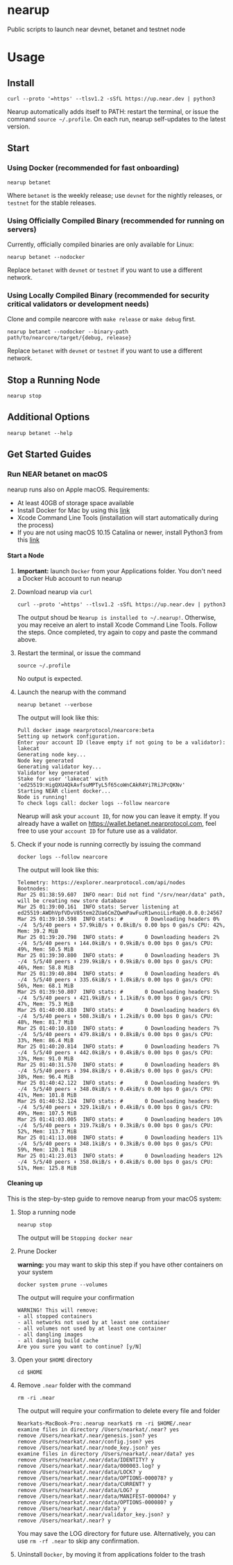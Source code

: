 # nearup

Public scripts to launch near devnet, betanet and testnet node

# Usage

## Install

```
curl --proto '=https' --tlsv1.2 -sSfL https://up.near.dev | python3
```

Nearup automatically adds itself to PATH: restart the terminal, or issue the command `source ~/.profile`.
On each run, nearup self-updates to the latest version.

## Start

### Using Docker (recommended for fast onboarding)

```
nearup betanet
```

Where `betanet` is the weekly release; use `devnet` for the nightly releases, or `testnet` for the stable releases.

### Using Officially Compiled Binary (recommended for running on servers)

Currently, officially compiled binaries are only available for Linux:

```
nearup betanet --nodocker
```

Replace `betanet` with `devnet` or `testnet` if you want to use a different network.

### Using Locally Compiled Binary (recommended for security critical validators or development needs)

Clone and compile nearcore with `make release` or `make debug` first.

```
nearup betanet --nodocker --binary-path path/to/nearcore/target/{debug, release}
```

Replace `betanet` with `devnet` or `testnet` if you want to use a different network.

## Stop a Running Node

```
nearup stop
```

## Additional Options

```
nearup betanet --help
```

## Get Started Guides

### Run NEAR betanet on macOS

nearup runs also on Apple macOS. Requirements:
* At least 40GB of storage space available
* Install Docker for Mac by using this [link](https://hub.docker.com/editions/community/docker-ce-desktop-mac/)
* Xcode Command Line Tools (installation will start automatically during the process)
* If you are not using macOS 10.15 Catalina or newer, install Python3 from this [link](https://www.python.org/downloads/)

#### Start a Node

1. **Important:** launch `Docker` from your Applications folder. You don't need a Docker Hub account to run nearup

2. Download nearup via `curl`

    ```
    curl --proto '=https' --tlsv1.2 -sSfL https://up.near.dev | python3
    ```

    The output shoud be `Nearup is installed to ~/.nearup!`. 
    Otherwise, you may receive an alert to install Xcode Command Line Tools. Follow the steps. Once completed, try again to copy and paste the command above.

3. Restart the terminal, or issue the command 

    ```
    source ~/.profile
    ```

    No output is expected.

4. Launch the nearup with the command

    ```
    nearup betanet --verbose
    ```

    The output will look like this:

    ```
    Pull docker image nearprotocol/nearcore:beta
    Setting up network configuration.
    Enter your account ID (leave empty if not going to be a validator): lakecat
    Generating node key...
    Node key generated
    Generating validator key...
    Validator key generated
    Stake for user 'lakecat' with 'ed25519:HigQXU4QkAvfsuMPTyL5f65coWnCAkR4Yi7RiJPcQKNv'
    Starting NEAR client docker...
    Node is running!
    To check logs call: docker logs --follow nearcore
    ```

    Nearup will ask your `account ID`, for now you can leave it empty. If you already have a wallet on https://wallet.betanet.nearprotocol.com, feel free to use your `account ID` for future use as a validator.

5. Check if your node is running correctly by issuing the command

    ```
    docker logs --follow nearcore
    ```

    The output will look like this:

    ```
    Telemetry: https://explorer.nearprotocol.com/api/nodes
    Bootnodes: 
    Mar 25 01:38:59.607  INFO near: Did not find "/srv/near/data" path, will be creating new store database
    Mar 25 01:39:00.161  INFO stats: Server listening at ed25519:AWDhVpfVDvV85tem2ZUa6CmZQwmPawFuzR1wnoiLirRa@0.0.0.0:24567
    Mar 25 01:39:10.598  INFO stats: #       0 Downloading headers 0% -/4  5/5/40 peers ⬇ 57.9kiB/s ⬆ 0.8kiB/s 0.00 bps 0 gas/s CPU: 42%, Mem: 39.2 MiB
    Mar 25 01:39:20.798  INFO stats: #       0 Downloading headers 2% -/4  5/5/40 peers ⬇ 144.0kiB/s ⬆ 0.9kiB/s 0.00 bps 0 gas/s CPU: 49%, Mem: 50.5 MiB
    Mar 25 01:39:30.800  INFO stats: #       0 Downloading headers 3% -/4  5/5/40 peers ⬇ 239.9kiB/s ⬆ 0.9kiB/s 0.00 bps 0 gas/s CPU: 46%, Mem: 58.8 MiB
    Mar 25 01:39:40.804  INFO stats: #       0 Downloading headers 4% -/4  5/5/40 peers ⬇ 335.6kiB/s ⬆ 1.0kiB/s 0.00 bps 0 gas/s CPU: 56%, Mem: 68.1 MiB
    Mar 25 01:39:50.807  INFO stats: #       0 Downloading headers 5% -/4  5/5/40 peers ⬇ 421.9kiB/s ⬆ 1.1kiB/s 0.00 bps 0 gas/s CPU: 47%, Mem: 75.3 MiB
    Mar 25 01:40:00.810  INFO stats: #       0 Downloading headers 6% -/4  5/5/40 peers ⬇ 508.3kiB/s ⬆ 1.2kiB/s 0.00 bps 0 gas/s CPU: 48%, Mem: 81.7 MiB
    Mar 25 01:40:10.810  INFO stats: #       0 Downloading headers 7% -/4  5/5/40 peers ⬇ 479.8kiB/s ⬆ 0.8kiB/s 0.00 bps 0 gas/s CPU: 33%, Mem: 86.4 MiB
    Mar 25 01:40:20.814  INFO stats: #       0 Downloading headers 7% -/4  5/5/40 peers ⬇ 442.0kiB/s ⬆ 0.4kiB/s 0.00 bps 0 gas/s CPU: 33%, Mem: 91.0 MiB
    Mar 25 01:40:31.570  INFO stats: #       0 Downloading headers 8% -/4  5/5/40 peers ⬇ 394.8kiB/s ⬆ 0.4kiB/s 0.00 bps 0 gas/s CPU: 38%, Mem: 96.4 MiB
    Mar 25 01:40:42.122  INFO stats: #       0 Downloading headers 9% -/4  5/5/40 peers ⬇ 348.0kiB/s ⬆ 0.4kiB/s 0.00 bps 0 gas/s CPU: 41%, Mem: 101.8 MiB
    Mar 25 01:40:52.124  INFO stats: #       0 Downloading headers 9% -/4  5/5/40 peers ⬇ 329.1kiB/s ⬆ 0.4kiB/s 0.00 bps 0 gas/s CPU: 49%, Mem: 107.5 MiB
    Mar 25 01:41:03.005  INFO stats: #       0 Downloading headers 10% -/4  5/5/40 peers ⬇ 319.7kiB/s ⬆ 0.3kiB/s 0.00 bps 0 gas/s CPU: 52%, Mem: 113.7 MiB
    Mar 25 01:41:13.008  INFO stats: #       0 Downloading headers 11% -/4  5/5/40 peers ⬇ 348.1kiB/s ⬆ 0.3kiB/s 0.00 bps 0 gas/s CPU: 59%, Mem: 120.1 MiB
    Mar 25 01:41:23.013  INFO stats: #       0 Downloading headers 12% -/4  5/5/40 peers ⬇ 358.0kiB/s ⬆ 0.4kiB/s 0.00 bps 0 gas/s CPU: 51%, Mem: 125.8 MiB
    ```

#### Cleaning up

This is the step-by-step guide to remove nearup from your macOS system:

1. Stop a running node

    ```
    nearup stop
    ```

    The output will be `Stopping docker near`
2. Prune Docker

    **warning:** you may want to skip this step if you have other containers on your system
    
    ```
    docker system prune --volumes
    ```

    The output will require your confirmation

    ```
    WARNING! This will remove:
    - all stopped containers
    - all networks not used by at least one container
    - all volumes not used by at least one container
    - all dangling images
    - all dangling build cache
    Are you sure you want to continue? [y/N]
    ```
3. Open your `$HOME` directory

    ```
    cd $HOME
    ```
4. Remove `.near` folder with the command

    ```
    rm -ri .near
    ```

    The output will require your confirmation to delete every file and folder

    ```
    Nearkats-MacBook-Pro:.nearup nearkat$ rm -ri $HOME/.near
    examine files in directory /Users/nearkat/.near? yes
    remove /Users/nearkat/.near/genesis.json? yes
    remove /Users/nearkat/.near/config.json? yes
    remove /Users/nearkat/.near/node_key.json? yes
    examine files in directory /Users/nearkat/.near/data? yes
    remove /Users/nearkat/.near/data/IDENTITY? y
    remove /Users/nearkat/.near/data/000003.log? y
    remove /Users/nearkat/.near/data/LOCK? y
    remove /Users/nearkat/.near/data/OPTIONS-000078? y
    remove /Users/nearkat/.near/data/CURRENT? y
    remove /Users/nearkat/.near/data/LOG? y
    remove /Users/nearkat/.near/data/MANIFEST-000004? y
    remove /Users/nearkat/.near/data/OPTIONS-000080? y
    remove /Users/nearkat/.near/data? y
    remove /Users/nearkat/.near/validator_key.json? y
    remove /Users/nearkat/.near? y
    ```

    You may save the LOG directory for future use. Alternatively, you can use `rm -rf .near` to skip any confirmation.
5. Uninstall `Docker`, by moving it from applications folder to the trash
